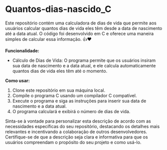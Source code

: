 # Quantos-dias-nascido_C

Este repositório contém uma calculadora de dias de vida que permite aos usuários calcular quantos dias de vida eles têm desde a data de nascimento até a data atual. O código foi desenvolvido em C e oferece uma maneira simples de calcular essa informação. 👍❤️

**Funcionalidade:**
- Cálculo de Dias de Vida: O programa permite que os usuários insiram sua data de nascimento e a data atual, e ele calcula automaticamente quantos dias de vida eles têm até o momento.

**Como usar:**
1. Clone este repositório em sua máquina local.
2. Compile o programa C usando um compilador C compatível.
3. Execute o programa e siga as instruções para inserir sua data de nascimento e a data atual.
4. O programa calculará e exibirá o número de dias de vida.

Sinta-se à vontade para personalizar esta descrição de acordo com as necessidades específicas do seu repositório, destacando os detalhes mais relevantes e incentivando a colaboração de outros desenvolvedores. Certifique-se de que a descrição seja clara e informativa para que os usuários compreendam o propósito do seu projeto e como usá-lo.
